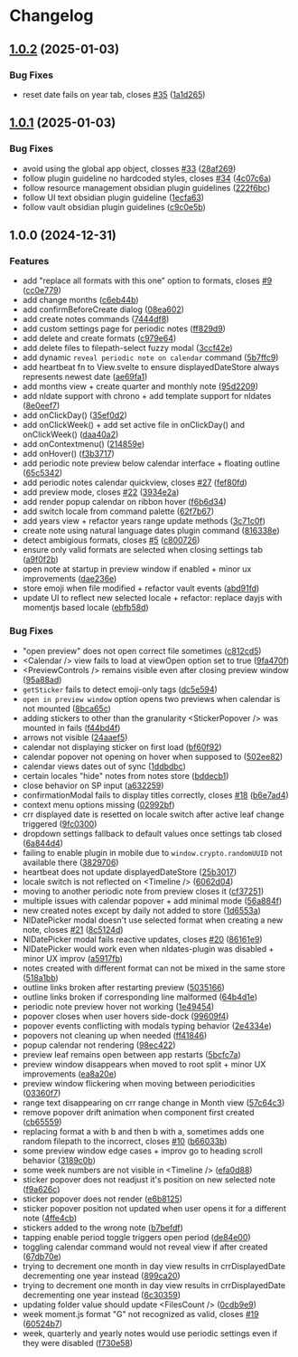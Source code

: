 # Changelog

## [1.0.2](https://github.com/luiisca/obsidian-periodic-notes-calendar/compare/v1.0.1...v1.0.2) (2025-01-03)


### Bug Fixes

* reset date fails on year tab, closes [#35](https://github.com/luiisca/obsidian-periodic-notes-calendar/issues/35) ([1a1d265](https://github.com/luiisca/obsidian-periodic-notes-calendar/commit/1a1d26565ad3ebfde19b985d07b8530884258b2d))

## [1.0.1](https://github.com/luiisca/obsidian-periodic-notes-calendar/compare/v1.0.0...v1.0.1) (2025-01-03)


### Bug Fixes

* avoid using the global app object, closses [#33](https://github.com/luiisca/obsidian-periodic-notes-calendar/issues/33) ([28af269](https://github.com/luiisca/obsidian-periodic-notes-calendar/commit/28af26905a79c94187dfa11a4d6d741bf9ce3d41))
* follow plugin guideline no hardcoded styles, closes [#34](https://github.com/luiisca/obsidian-periodic-notes-calendar/issues/34) ([4c07c6a](https://github.com/luiisca/obsidian-periodic-notes-calendar/commit/4c07c6a360806cd43d0861b57049cfa89af4808f))
* follow resource management obsidian plugin guidelines ([222f6bc](https://github.com/luiisca/obsidian-periodic-notes-calendar/commit/222f6bcc5073ecbd338c2c2ab1e73dca3433b551))
* follow UI text obsidian plugin guideline ([1ecfa63](https://github.com/luiisca/obsidian-periodic-notes-calendar/commit/1ecfa638528e262103368525337a719d54ad8dfd))
* follow vault obsidian plugin guidelines ([c9c0e5b](https://github.com/luiisca/obsidian-periodic-notes-calendar/commit/c9c0e5bd57760058208627d12700974dd895d2af))

## 1.0.0 (2024-12-31)


### Features

* add "replace all formats with this one" option to formats, closes [#9](https://github.com/luiisca/obsidian-periodic-notes-calendar/issues/9) ([cc0e779](https://github.com/luiisca/obsidian-periodic-notes-calendar/commit/cc0e7797b6b1f20785bcf5b453394cb708e035ed))
* add change months ([c6eb44b](https://github.com/luiisca/obsidian-periodic-notes-calendar/commit/c6eb44b0caa5a0721a99d338cf020a197a29aef9))
* add confirmBeforeCreate dialog ([08ea602](https://github.com/luiisca/obsidian-periodic-notes-calendar/commit/08ea6027884d709755ccde33b9d15e581f49bee1))
* add create notes commands ([7444df8](https://github.com/luiisca/obsidian-periodic-notes-calendar/commit/7444df857b8b91322d7f806725fbbd878bf59855))
* add custom settings page for periodic notes ([ff829d9](https://github.com/luiisca/obsidian-periodic-notes-calendar/commit/ff829d982a048b2c9dd1aa8ba56ebd9c319108e0))
* add delete and create formats ([c979e64](https://github.com/luiisca/obsidian-periodic-notes-calendar/commit/c979e64df49bb873be0cc7a1c97f7b92b399f9e1))
* add delete files to filepath-select fuzzy modal ([3ccf42e](https://github.com/luiisca/obsidian-periodic-notes-calendar/commit/3ccf42efabb236e024a026f15076fc041e45381e))
* add dynamic `reveal periodic note on calendar` command ([5b7ffc9](https://github.com/luiisca/obsidian-periodic-notes-calendar/commit/5b7ffc92ea99c7e05638e29ab9bc2119a42d8a35))
* add heartbeat fn to View.svelte to ensure displayedDateStore always represents newest date ([ae69fa1](https://github.com/luiisca/obsidian-periodic-notes-calendar/commit/ae69fa12c8d5d9f143f52198610be763a4e13458))
* add months view + create quarter and monthly note ([95d2209](https://github.com/luiisca/obsidian-periodic-notes-calendar/commit/95d220966b4de646b9c2321a3ea054e55ccb1c04))
* add nldate support with chrono + add template support for nldates ([8e0eef7](https://github.com/luiisca/obsidian-periodic-notes-calendar/commit/8e0eef76fca7295d56dbbe82a05474ccc7f983b1))
* add onClickDay() ([35ef0d2](https://github.com/luiisca/obsidian-periodic-notes-calendar/commit/35ef0d2797f6919d4f952e602695438af0bf419c))
* add onClickWeek() + add set active file in onClickDay() and onClickWeek() ([daa40a2](https://github.com/luiisca/obsidian-periodic-notes-calendar/commit/daa40a2c906bb4aca55925ccbc109599a6486f0d))
* add onContextmenu() ([214859e](https://github.com/luiisca/obsidian-periodic-notes-calendar/commit/214859e32e051c268bd2b038cc1177694017a942))
* add onHover() ([f3b3717](https://github.com/luiisca/obsidian-periodic-notes-calendar/commit/f3b37176c4a8c08096c6300608ca8325020eca44))
* add periodic note preview below calendar interface + floating outline ([65c5342](https://github.com/luiisca/obsidian-periodic-notes-calendar/commit/65c5342b2091ba8b5f970ad2dff2840ab85f7970))
* add periodic notes calendar quickview, closes [#27](https://github.com/luiisca/obsidian-periodic-notes-calendar/issues/27) ([fef80fd](https://github.com/luiisca/obsidian-periodic-notes-calendar/commit/fef80fd17697de885b3d06cd7f042236c812bf8a))
* add preview mode, closes [#22](https://github.com/luiisca/obsidian-periodic-notes-calendar/issues/22) ([3934e2a](https://github.com/luiisca/obsidian-periodic-notes-calendar/commit/3934e2af2f0c99486d5b1e20e53ffeef7fa11437))
* add render popup calendar on ribbon hover ([f6b6d34](https://github.com/luiisca/obsidian-periodic-notes-calendar/commit/f6b6d34adb81f7267784d64a74843683c1110f7e))
* add switch locale from command palette ([62f7b67](https://github.com/luiisca/obsidian-periodic-notes-calendar/commit/62f7b6766342eda3867c23a33b0431beb5961157))
* add years view + refactor years range update methods ([3c71c0f](https://github.com/luiisca/obsidian-periodic-notes-calendar/commit/3c71c0f9ad179e802daf50dd08e09587279aef8f))
* create note using natural language dates plugin command ([816338e](https://github.com/luiisca/obsidian-periodic-notes-calendar/commit/816338eef6d4606558e79f559ca07468c1a047ad))
* detect ambigious formats, closes [#5](https://github.com/luiisca/obsidian-periodic-notes-calendar/issues/5) ([c800726](https://github.com/luiisca/obsidian-periodic-notes-calendar/commit/c8007264b0b5088d20efa01fea9096d4157f434c))
* ensure only valid formats are selected when closing settings tab ([a9f0f2b](https://github.com/luiisca/obsidian-periodic-notes-calendar/commit/a9f0f2bb3b18f84002b87db0e9b9ec247042b849))
* open note at startup in preview window if enabled + minor ux improvements ([dae236e](https://github.com/luiisca/obsidian-periodic-notes-calendar/commit/dae236e24505c335daa1de2f895584588a8731f0))
* store emoji when file modified + refactor vault events ([abd91fd](https://github.com/luiisca/obsidian-periodic-notes-calendar/commit/abd91fd6e79476fd6f52b2d0d3a7f990a776ae73))
* update UI to reflect new selected locale + refactor: replace dayjs with momentjs based locale ([ebfb58d](https://github.com/luiisca/obsidian-periodic-notes-calendar/commit/ebfb58dda4602b5174c82d75a67205b41ba6df51))


### Bug Fixes

* "open preview" does not open correct file sometimes ([c812cd5](https://github.com/luiisca/obsidian-periodic-notes-calendar/commit/c812cd57dba7809a981074ec84a589bf98e290a5))
* &lt;Calendar /&gt; view fails to load at viewOpen option set to true ([9fa470f](https://github.com/luiisca/obsidian-periodic-notes-calendar/commit/9fa470f097336276cae35e8cc7674884e53d1d03))
* &lt;PreviewControls /&gt; remains visible even after closing preview window ([95a88ad](https://github.com/luiisca/obsidian-periodic-notes-calendar/commit/95a88ad8335e3f84cce94781ca7008055334a450))
* `getSticker` fails to detect emoji-only tags ([dc5e594](https://github.com/luiisca/obsidian-periodic-notes-calendar/commit/dc5e594b35db3991b22d731af5d0e72d59239f80))
* `open in preview window` option opens two previews when calendar is not mounted ([8bca65c](https://github.com/luiisca/obsidian-periodic-notes-calendar/commit/8bca65cf70f93af114d75d17c491587351f4c942))
* adding stickers to other than the granularity &lt;StickerPopover /&gt; was mounted in fails ([f44bd4f](https://github.com/luiisca/obsidian-periodic-notes-calendar/commit/f44bd4fa043994ae2897f57cd3c73ab6b90f60b1))
* arrows not visible ([24aaef5](https://github.com/luiisca/obsidian-periodic-notes-calendar/commit/24aaef5d9966bf79b1d7b2135f9840d91b67df89))
* calendar not displaying sticker on first load ([bf60f92](https://github.com/luiisca/obsidian-periodic-notes-calendar/commit/bf60f928785d629b122d05715cb8c3b3eef13489))
* calendar popover not opening on hover when supposed to ([502ee82](https://github.com/luiisca/obsidian-periodic-notes-calendar/commit/502ee82ef853ae084c6ff4f48bbc24073a47598f))
* calendar views dates out of sync ([1ddbdbc](https://github.com/luiisca/obsidian-periodic-notes-calendar/commit/1ddbdbc6b12ebd72e8683540f3863fb69effb29e))
* certain locales "hide" notes from notes store ([bddecb1](https://github.com/luiisca/obsidian-periodic-notes-calendar/commit/bddecb188877ac0aa2d37bb522ab193a2e1ef2ba))
* close behavior on SP input ([a632259](https://github.com/luiisca/obsidian-periodic-notes-calendar/commit/a632259d445b72b8a3180e1f96d3d0be45d05794))
* confirmationModal fails to display titles correctly, closes [#18](https://github.com/luiisca/obsidian-periodic-notes-calendar/issues/18) ([b6e7ad4](https://github.com/luiisca/obsidian-periodic-notes-calendar/commit/b6e7ad46c6ab316090f0dffbdcaf000e812b30b0))
* context menu options missing ([02992bf](https://github.com/luiisca/obsidian-periodic-notes-calendar/commit/02992bfaf8fcd95cc7eadcc2708ee5c867244098))
* crr displayed date is resetted on locale switch after active leaf change triggered ([9fc0300](https://github.com/luiisca/obsidian-periodic-notes-calendar/commit/9fc0300a6e3dd23b47b964803e5380c878e33fa7))
* dropdown settings fallback to default values once settings tab closed ([6a844d4](https://github.com/luiisca/obsidian-periodic-notes-calendar/commit/6a844d4ed8c5b4ca55f7908f3866d521c171aecb))
* failing to enable plugin in mobile due to `window.crypto.randomUUID` not available there ([3829706](https://github.com/luiisca/obsidian-periodic-notes-calendar/commit/3829706ac68deeab62e425d553954d15fbbe7e17))
* heartbeat does not update displayedDateStore ([25b3017](https://github.com/luiisca/obsidian-periodic-notes-calendar/commit/25b30172a9a48a25d74d814b559da0a9ce4d54e4))
* locale switch is not reflected on &lt;Timeline /&gt; ([6062d04](https://github.com/luiisca/obsidian-periodic-notes-calendar/commit/6062d04ed3765aa075da5184be951c868110d044))
* moving to another periodic note from preview closes it ([cf37251](https://github.com/luiisca/obsidian-periodic-notes-calendar/commit/cf37251e0477fb775e03ae9181c1ddbd859f9c7e))
* multiple issues with calendar popover + add minimal mode ([56a884f](https://github.com/luiisca/obsidian-periodic-notes-calendar/commit/56a884f66e3011b98e3a6b3fcc667598042234b7))
* new created notes except by daily not added to store ([1d6553a](https://github.com/luiisca/obsidian-periodic-notes-calendar/commit/1d6553a2bec08986b54acac868f3077acd6f9ed9))
* NlDatePicker modal doesn't use selected format when creating a new note, closes [#21](https://github.com/luiisca/obsidian-periodic-notes-calendar/issues/21) ([8c5124d](https://github.com/luiisca/obsidian-periodic-notes-calendar/commit/8c5124d6c3e7fff60455a514a838571b389873cb))
* NlDatePicker modal fails reactive updates, closes [#20](https://github.com/luiisca/obsidian-periodic-notes-calendar/issues/20) ([86161e9](https://github.com/luiisca/obsidian-periodic-notes-calendar/commit/86161e9d69ea40b02e69560812f19ca9ba6a3d51))
* NlDatePicker would work even when nldates-plugin was disabled + minor UX improv ([a5917fb](https://github.com/luiisca/obsidian-periodic-notes-calendar/commit/a5917fb2a9a24a09e4120236e2ed3f3b6372280e))
* notes created with different format can not be mixed in the same store ([518a1bb](https://github.com/luiisca/obsidian-periodic-notes-calendar/commit/518a1bbfcd92cc47874686d4fa96ecb1cc195424))
* outline links broken after restarting preview ([5035166](https://github.com/luiisca/obsidian-periodic-notes-calendar/commit/5035166c1a8c6c475a5700ee83b2e2ba069fee70))
* outline links broken if corresponding line malformed ([64b4d1e](https://github.com/luiisca/obsidian-periodic-notes-calendar/commit/64b4d1ee0f46f9572cb492b77413fdbc08a68c2d))
* periodic note preview hover not working ([1e49454](https://github.com/luiisca/obsidian-periodic-notes-calendar/commit/1e494542acfb5b289eca06eb455daee06d5fe2cb))
* popover closes when user hovers side-dock ([99609f4](https://github.com/luiisca/obsidian-periodic-notes-calendar/commit/99609f466647342864e43bdf8b57ea5e04b04714))
* popover events conflicting with modals typing behavior ([2e4334e](https://github.com/luiisca/obsidian-periodic-notes-calendar/commit/2e4334e14a9f0c1db381cd2b0799f66980404337))
* popovers not cleaning up when needed ([ff41846](https://github.com/luiisca/obsidian-periodic-notes-calendar/commit/ff41846a57d28c71d6cfc9f9d76763e688d680ed))
* popup calendar not rendering ([98ec422](https://github.com/luiisca/obsidian-periodic-notes-calendar/commit/98ec422bd4c6b61d6d1509a1eff94526098afda2))
* preview leaf remains open between app restarts ([5bcfc7a](https://github.com/luiisca/obsidian-periodic-notes-calendar/commit/5bcfc7ad3433ee8a3bb5bc3726c745fdc5a0bd30))
* preview window disappears when moved to root split + minor UX improvements ([ea8a20e](https://github.com/luiisca/obsidian-periodic-notes-calendar/commit/ea8a20e1d7c00b8df73b85b5ada18fb60deb02d3))
* preview window flickering when moving between periodicities ([03360f7](https://github.com/luiisca/obsidian-periodic-notes-calendar/commit/03360f77d7fcc9ab6593fe212c31133bf3ff2dd6))
* range text disappearing on crr range change in Month view ([57c64c3](https://github.com/luiisca/obsidian-periodic-notes-calendar/commit/57c64c39dcaf3295fe9bec2918354ba6d881ca58))
* remove popover drift animation when component first created ([cb65559](https://github.com/luiisca/obsidian-periodic-notes-calendar/commit/cb65559bc2f6229910f01b56eb0743905111e053))
* replacing format a with b and then b with a, sometimes adds one random filepath to the incorrect, closes [#10](https://github.com/luiisca/obsidian-periodic-notes-calendar/issues/10) ([b66033b](https://github.com/luiisca/obsidian-periodic-notes-calendar/commit/b66033bf8456e024c1ac7685e5aa6dde50046ddf))
* some preview window edge cases + improv go to heading scroll behavior ([3189c0b](https://github.com/luiisca/obsidian-periodic-notes-calendar/commit/3189c0b7f5d026964361f8d46f5c0a6d0df66515))
* some week numbers are not visible in &lt;Timeline /&gt; ([efa0d88](https://github.com/luiisca/obsidian-periodic-notes-calendar/commit/efa0d88e662f5e1e85f99e988d6512b08a45f46e))
* sticker popover does not readjust it's position on new selected note ([f9a626c](https://github.com/luiisca/obsidian-periodic-notes-calendar/commit/f9a626c804e127869ef1f334f6e510cb29e335f9))
* sticker popover does not render ([e6b8125](https://github.com/luiisca/obsidian-periodic-notes-calendar/commit/e6b8125a16144739f179ec01b99304477ddb8c58))
* sticker popover position not updated when user opens it for a different note ([4ffe4cb](https://github.com/luiisca/obsidian-periodic-notes-calendar/commit/4ffe4cb746b7841c92830fb1a17d264e25501c5b))
* stickers added to the wrong note ([b7befdf](https://github.com/luiisca/obsidian-periodic-notes-calendar/commit/b7befdf08c79c0b29d558c979048d5780d2c8c38))
* tapping enable period toggle triggers open period ([de84e00](https://github.com/luiisca/obsidian-periodic-notes-calendar/commit/de84e005fb8a3ddfddc92f0f84321b5468a3dbcc))
* toggling calendar command would not reveal view if after created ([67db70e](https://github.com/luiisca/obsidian-periodic-notes-calendar/commit/67db70e58474698b7d177fe8a0cd3252130d0ecc))
* trying to decrement one month in day view results in crrDisplayedDate decrementing one year instead ([899ca20](https://github.com/luiisca/obsidian-periodic-notes-calendar/commit/899ca20f34880d27a5a5be7e9dc480e62ca3accb))
* trying to decrement one month in day view results in crrDisplayedDate decrementing one year instead ([6c30359](https://github.com/luiisca/obsidian-periodic-notes-calendar/commit/6c30359278d9d7f88abe6d05028d683c54415e6e))
* updating folder value should update &lt;FilesCount /&gt; ([0cdb9e9](https://github.com/luiisca/obsidian-periodic-notes-calendar/commit/0cdb9e9a6889e10c64a904d4499196f3464ae48e))
* week moment.js format "G" not recognized as valid, closes [#19](https://github.com/luiisca/obsidian-periodic-notes-calendar/issues/19) ([60524b7](https://github.com/luiisca/obsidian-periodic-notes-calendar/commit/60524b7e04056a0e0b21ad0bc0a4b8dd0b86a48a))
* week, quarterly and yearly notes would use periodic settings even if they were disabled ([f730e58](https://github.com/luiisca/obsidian-periodic-notes-calendar/commit/f730e58bed435516b41d5b9a29d11d46c476503c))
